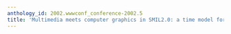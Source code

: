 ```yaml
---
anthology_id: 2002.wwwconf_conference-2002.5
title: 'Multimedia meets computer graphics in SMIL2.0: a time model for the web'
---
```


